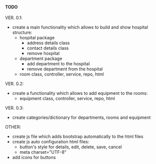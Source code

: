 #### TODO

VER. 0.1:
* create a main functionality which allows to build and show hospital structure:
    * hospital package
        * address details class  
        * contact details class  
        * remove hospital  
    * department package
        * add department to the hospital  
        * remove department from the hospital  
    * room class, controller, service, repo, html  
    
VER. 0.2:
* create a functionality which allows to add equipment to the rooms:  
    * equipment class, controller, service, repo, html  

VER. 0.3:
* create categories/dictionary for departments, rooms and equipment  

OTHER:
* create js file which adds bootstrap automatically to the html files  
* create js auto configuration html files: 
    * button's style for details, edit, delete, save, cancel 
    * meta charset="UTF-8"  
* add icons for buttons  

